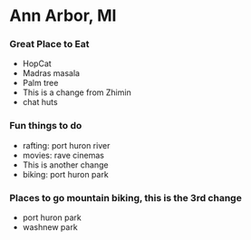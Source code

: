 # Ann Arbor, MI

### Great Place to Eat
- HopCat
- Madras masala
- Palm tree
- This is a change from Zhimin
- chat huts

### Fun things to do
- rafting: port huron river
- movies: rave cinemas
- This is another change
- biking: port huron park


### Places to go mountain biking, this is the 3rd change
- port huron park
- washnew park
